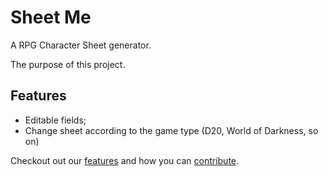 # Sheet Me
A RPG Character Sheet generator.

The purpose of this project.

## Features
* Editable fields;
* Change sheet according to the game type (D20, World of Darkness, so on)

Checkout out our [features](features.md) and how you can [contribute](contribute.md).
